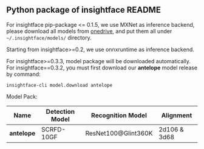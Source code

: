 ## Python package of insightface README


For insightface pip-package <= 0.1.5, we use MXNet as inference backend, please download all models from [onedrive](https://1drv.ms/u/s!AswpsDO2toNKrUy0VktHTWgIQ0bn?e=UEF7C4), and put them all under `~/.insightface/models/` directory.

Starting from insightface>=0.2, we use onnxruntime as inference backend.

For insightface>=0.3.3, model package will be downloaded automatically. 
For insightface==0.3.2, you must first download our **antelope** model release by command:

```
insightface-cli model.download antelope
```

Model Pack:

| Name      | Detection Model  | Recognition Model  | Alignment |
| ----------------------- | -----------------   | ----- | ----- |
| **antelope** | SCRFD-10GF        | ResNet100@Glint360K | 2d106 & 3d68 |

